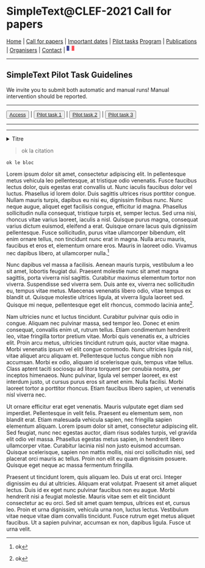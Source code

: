 # SimpleText@CLEF-2021 Call for papers

[Home](https://simpletext-madics.github.io/2021/clef/en) | [Call for papers](https://simpletext-madics.github.io/2021/clef/en/CFP) | [Important dates](https://simpletext-madics.github.io/2021/clef/en/dates) | [Pilot tasks](https://simpletext-madics.github.io/2021/clef/en/tasks)
[Program](https://simpletext-madics.github.io/2021/clef/en/program) | [Publications](https://simpletext-madics.github.io/2021/clef/en/publications) | [Organisers](https://simpletext-madics.github.io/2021/clef/en/organisers) | [Contact](https://simpletext-madics.github.io/2021/clef/en/contact) | [<img src="FR.png" width="20">](https://simpletext-madics.github.io/2021/clef/fr/task1)

---

## SimpleText Pilot Task Guidelines

We invite you to submit both automatic and manual runs! Manual intervention should be reported.

---

<button>[Access](https://simpletext-madics.github.io/2021/clef/en/tasks)</button> | <button class="button-save large">[Pilot task 1](https://simpletext-madics.github.io/2021/clef/en/task1)</button> | <button class="button-save large">[Pilot task 2](https://simpletext-madics.github.io/2021/clef/en/task2)</button> | <button class="button-save large">[Pilot task 3](https://simpletext-madics.github.io/2021/clef/en/task3)</button>


---
---

<details>
<summary>Titre</summary>
<br>
Information supplémentaire
  
  Autre information
</details>

> ok la citation

    ok le bloc
    
Lorem ipsum dolor sit amet, consectetur adipiscing elit. In pellentesque metus vehicula leo pellentesque, at tristique odio venenatis. Fusce faucibus lectus dolor, quis egestas erat convallis ut. Nunc iaculis faucibus dolor vel luctus. Phasellus id lorem dolor. Duis sagittis ultrices risus porttitor congue. Nullam mauris turpis, dapibus eu nisi eu, dignissim finibus nunc. Nunc neque augue, aliquet eget facilisis congue, efficitur id magna. Phasellus sollicitudin nulla consequat, tristique turpis et, semper lectus. Sed urna nisi, rhoncus vitae varius laoreet, iaculis a nisl. Quisque purus magna, consequat varius dictum euismod, eleifend a erat. Quisque ornare lacus quis dignissim pellentesque. Fusce sollicitudin, purus vitae ullamcorper bibendum, elit enim ornare tellus, non tincidunt nunc erat in magna. Nulla arcu mauris, faucibus et eros et, elementum ornare eros. Mauris in laoreet odio. Vivamus nec dapibus libero, at ullamcorper nulla.[^1]

Nunc dapibus vel massa a facilisis. Aenean mauris turpis, vestibulum a leo sit amet, lobortis feugiat dui. Praesent molestie nunc sit amet magna sagittis, porta viverra nisl sagittis. Curabitur maximus elementum tortor non viverra. Suspendisse sed viverra sem. Duis ante ex, viverra nec sollicitudin eu, tempus vitae metus. Maecenas venenatis libero odio, vitae tempus ex blandit ut. Quisque molestie ultrices ligula, at viverra ligula laoreet sed. Quisque mi neque, pellentesque eget elit rhoncus, commodo lacinia ante[^2].

Nam ultricies nunc et luctus tincidunt. Curabitur pulvinar quis odio in congue. Aliquam nec pulvinar massa, sed tempor leo. Donec et enim consequat, convallis enim ut, rutrum tellus. Etiam condimentum hendrerit leo, vitae fringilla tortor pretium vitae. Morbi quis venenatis ex, a ultricies elit. Proin arcu metus, ultricies tincidunt rutrum quis, auctor vitae magna. Morbi venenatis ipsum vel elit congue commodo. Nunc ultricies ligula nisl, vitae aliquet arcu aliquam et. Pellentesque luctus congue nibh non accumsan. Morbi ex odio, aliquam id scelerisque quis, tempus vitae tellus. Class aptent taciti sociosqu ad litora torquent per conubia nostra, per inceptos himenaeos. Nunc pulvinar, ligula vel semper laoreet, ex est interdum justo, ut cursus purus eros sit amet enim. Nulla facilisi. Morbi laoreet tortor a porttitor rhoncus. Etiam faucibus libero sapien, ut venenatis nisl viverra nec.

Ut ornare efficitur erat eget venenatis. Mauris vulputate eget diam sed imperdiet. Pellentesque in velit felis. Praesent eu elementum sem, non blandit erat. Etiam malesuada vehicula sapien, nec fringilla sapien elementum aliquam. Lorem ipsum dolor sit amet, consectetur adipiscing elit. Sed feugiat, nunc nec egestas auctor, diam risus sodales turpis, vel gravida elit odio vel massa. Phasellus egestas metus sapien, in hendrerit libero ullamcorper vitae. Curabitur lacinia nisl non justo euismod accumsan. Quisque scelerisque, sapien non mattis mollis, nisi orci sollicitudin nisi, sed placerat orci mauris ac tellus. Proin non elit eu quam dignissim posuere. Quisque eget neque ac massa fermentum fringilla.

Praesent ut tincidunt lorem, quis aliquam leo. Duis ut erat orci. Integer dignissim eu dui at ultricies. Aliquam erat volutpat. Praesent sit amet aliquet lectus. Duis id ex eget nunc pulvinar faucibus non eu augue. Morbi hendrerit nisi a feugiat molestie. Mauris vitae sem et elit tincidunt consectetur ac eu orci. Sed sit amet quam tempus, ultrices est et, cursus leo. Proin et urna dignissim, vehicula urna non, luctus lectus. Vestibulum vitae neque vitae diam convallis tincidunt. Fusce rutrum eget metus aliquet faucibus. Ut a sapien pulvinar, accumsan ex non, dapibus ligula. Fusce ut urna velit.

[^1]: ok
[^2]: ok
